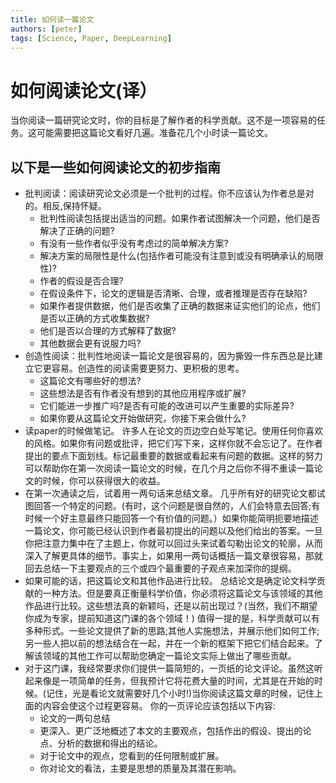 ```yaml
---
title: 如何读一篇论文
authors: [peter]
tags: [Science, Paper, DeepLearning]
---
```


# 如何阅读论文(译）
当你阅读一篇研究论文时，你的目标是了解作者的科学贡献。这不是一项容易的任务。这可能需要把这篇论文看好几遍。准备花几个小时读一篇论文。

<!--truncate-->

## 以下是一些如何阅读论文的初步指南

- 批判阅读：阅读研究论文必须是一个批判的过程。你不应该认为作者总是对的。相反,保持怀疑。
    - 批判性阅读包括提出适当的问题。如果作者试图解决一个问题，他们是否解决了正确的问题?
    - 有没有一些作者似乎没有考虑过的简单解决方案?
    - 解决方案的局限性是什么(包括作者可能没有注意到或没有明确承认的局限性)?
    - 作者的假设是否合理?
    - 在假设条件下，论文的逻辑是否清晰、合理，或者推理是否存在缺陷?
    - 如果作者提供数据，他们是否收集了正确的数据来证实他们的论点，他们是否以正确的方式收集数据?
    - 他们是否以合理的方式解释了数据?
    - 其他数据会更有说服力吗?
- 创造性阅读：批判性地阅读一篇论文是很容易的，因为撕毁一件东西总是比建立它更容易。创造性的阅读需要更努力、更积极的思考。
    - 这篇论文有哪些好的想法?
    - 这些想法是否有作者没有想到的其他应用程序或扩展?
    - 它们能进一步推广吗?是否有可能的改进可以产生重要的实际差异?
    - 如果你要从这篇论文开始做研究，你接下来会做什么?
- 读paper的时候做笔记。 许多人在论文的页边空白处写笔记。使用任何你喜欢的风格。如果你有问题或批评，把它们写下来，这样你就不会忘记了。在作者提出的要点下面划线。标记最重要的数据或看起来有问题的数据。这样的努力可以帮助你在第一次阅读一篇论文的时候，在几个月之后你不得不重读一篇论文的时候，你可以获得很大的收益。
- 在第一次通读之后，试着用一两句话来总结文章。
    几乎所有好的研究论文都试图回答一个特定的问题。(有时，这个问题是很自然的，人们会特意去回答;有时候一个好主意最终只能回答一个有价值的问题。）如果你能简明扼要地描述一篇论文，你可能已经认识到作者最初提出的问题以及他们给出的答案。一旦你把注意力集中在了主题上，你就可以回过头来试着勾勒出论文的轮廓，从而深入了解更具体的细节。事实上，如果用一两句话概括一篇文章很容易，那就回去总结一下主要观点的三个或四个最重要的子观点来加深你的提纲。
- 如果可能的话，把这篇论文和其他作品进行比较。 总结论文是确定论文科学贡献的一种方法。但是要真正衡量科学价值，你必须将这篇论文与该领域的其他作品进行比较。这些想法真的新颖吗，还是以前出现过？(当然，我们不期望你成为专家，提前知道这门课的各个领域！) 值得一提的是，科学贡献可以有多种形式。一些论文提供了新的思路;其他人实施想法，并展示他们如何工作;另一些人把以前的想法结合在一起，并在一个新的框架下把它们结合起来。了解该领域的其他工作可以帮助您确定一篇论文实际上做出了哪些贡献。
- 对于这门课，我经常要求你们提供一篇简短的，一页纸的论文评论。虽然这听起来像是一项简单的任务，但我预计它将花费大量的时间，尤其是在开始的时候。(记住，光是看论文就需要好几个小时!)当你阅读这篇文章的时候，记住上面的内容会使这个过程更容易。 你的一页评论应该包括以下内容:
    - 论文的一两句总结
    - 更深入、更广泛地概述了本文的主要观点，包括作出的假设、提出的论点、分析的数据和得出的结论。
    - 对于论文中的观点，您看到的任何限制或扩展。
    - 你对论文的看法，主要是思想的质量及其潜在影响。